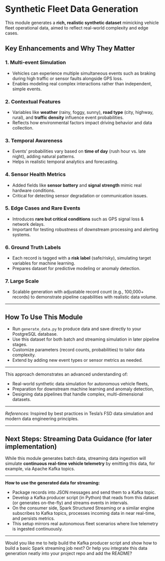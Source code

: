 # Synthetic Fleet Data Generation

This module generates a **rich, realistic synthetic dataset** mimicking vehicle fleet operational data, aimed to reflect real-world complexity and edge cases.

## Key Enhancements and Why They Matter

### 1. **Multi-event Simulation**

- Vehicles can experience multiple simultaneous events such as braking during high traffic or sensor faults alongside GPS loss.
- Enables modeling real complex interactions rather than independent, simple events.

### 2. **Contextual Features**

- Variables like **weather** (rainy, foggy, sunny), **road type** (city, highway, rural), and **traffic density** influence event probabilities.
- Reflects how environmental factors impact driving behavior and data collection.

### 3. **Temporal Awareness**

- Events’ probabilities vary based on **time of day** (rush hour vs. late night), adding natural patterns.
- Helps in realistic temporal analytics and forecasting.

### 4. **Sensor Health Metrics**

- Added fields like **sensor battery** and **signal strength** mimic real hardware conditions.
- Critical for detecting sensor degradation or communication issues.

### 5. **Edge Cases and Rare Events**

- Introduces **rare but critical conditions** such as GPS signal loss & network delays.
- Important for testing robustness of downstream processing and alerting systems.

### 6. **Ground Truth Labels**

- Each record is tagged with a **risk label** (safe/risky), simulating target variables for machine learning.
- Prepares dataset for predictive modeling or anomaly detection.

### 7. **Large Scale**

- Scalable generation with adjustable record count (e.g., 100,000+ records) to demonstrate pipeline capabilities with realistic data volume.

---

## How To Use This Module

- Run `generate_data.py` to produce data and save directly to your PostgreSQL database.
- Use this dataset for both batch and streaming simulation in later pipeline stages.
- Customize parameters (record counts, probabilities) to tailor data complexity.
- Extend by adding new event types or sensor metrics as needed.

---

This approach demonstrates an advanced understanding of:

- Real-world synthetic data simulation for autonomous vehicle fleets,
- Preparation for downstream machine learning and anomaly detection,
- Designing data pipelines that handle complex, multi-dimensional datasets.

---

_References:_ Inspired by best practices in Tesla’s FSD data simulation and modern data engineering principles.

---

## Next Steps: Streaming Data Guidance (for later implementation)

While this module generates batch data, streaming data ingestion will simulate **continuous real-time vehicle telemetry** by emitting this data, for example, via Apache Kafka topics.

---

**How to use the generated data for streaming:**

- Package records into JSON messages and send them to a Kafka topic.
- Develop a Kafka producer script (in Python) that reads from this dataset (or generates on-the-fly) and streams events in intervals.
- On the consumer side, Spark Structured Streaming or a similar engine subscribes to Kafka topics, processes incoming data in near real-time, and persists metrics.
- This setup mirrors real autonomous fleet scenarios where live telemetry is ingested continuously.

---

Would you like me to help build the Kafka producer script and show how to build a basic Spark streaming job next? Or help you integrate this data generation neatly into your project repo and add the README?
